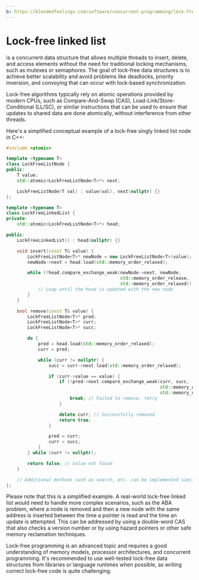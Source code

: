 ```yaml
---
b: https://blendedfeelings.com/software/concurrent-programming/lock-free-linked-list-data-structure.md
---
```


# Lock-free linked list 
is a concurrent data structure that allows multiple threads to insert, delete, and access elements without the need for traditional locking mechanisms, such as mutexes or semaphores. The goal of lock-free data structures is to achieve better scalability and avoid problems like deadlocks, priority inversion, and convoying that can occur with lock-based synchronization.

Lock-free algorithms typically rely on atomic operations provided by modern CPUs, such as Compare-And-Swap (CAS), Load-Link/Store-Conditional (LL/SC), or similar instructions that can be used to ensure that updates to shared data are done atomically, without interference from other threads.

Here's a simplified conceptual example of a lock-free singly linked list node in C++:

```cpp
#include <atomic>

template <typename T>
class LockFreeListNode {
public:
    T value;
    std::atomic<LockFreeListNode<T>*> next;

    LockFreeListNode(T val) : value(val), next(nullptr) {}
};

template <typename T>
class LockFreeLinkedList {
private:
    std::atomic<LockFreeListNode<T>*> head;

public:
    LockFreeLinkedList() : head(nullptr) {}

    void insert(const T& value) {
        LockFreeListNode<T>* newNode = new LockFreeListNode<T>(value);
        newNode->next = head.load(std::memory_order_relaxed);

        while (!head.compare_exchange_weak(newNode->next, newNode,
                                           std::memory_order_release,
                                           std::memory_order_relaxed)) {
            // Loop until the head is updated with the new node
        }
    }

    bool remove(const T& value) {
        LockFreeListNode<T>* pred;
        LockFreeListNode<T>* curr;
        LockFreeListNode<T>* succ;

        do {
            pred = head.load(std::memory_order_relaxed);
            curr = pred;

            while (curr != nullptr) {
                succ = curr->next.load(std::memory_order_relaxed);

                if (curr->value == value) {
                    if (!pred->next.compare_exchange_weak(curr, succ,
                                                          std::memory_order_release,
                                                          std::memory_order_relaxed)) {
                        break; // Failed to remove, retry
                    }

                    delete curr; // Successfully removed
                    return true;
                }

                pred = curr;
                curr = succ;
            }
        } while (curr != nullptr);

        return false; // Value not found
    }

    // Additional methods such as search, etc. can be implemented similarly
};
```

Please note that this is a simplified example. A real-world lock-free linked list would need to handle more complex scenarios, such as the ABA problem, where a node is removed and then a new node with the same address is inserted between the time a pointer is read and the time an update is attempted. This can be addressed by using a double-word CAS that also checks a version number or by using hazard pointers or other safe memory reclamation techniques.

Lock-free programming is an advanced topic and requires a good understanding of memory models, processor architectures, and concurrent programming. It's recommended to use well-tested lock-free data structures from libraries or language runtimes when possible, as writing correct lock-free code is quite challenging.